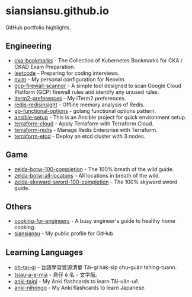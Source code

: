 # siansiansu.github.io

GitHub portfolio highlights.

## Engineering

- [cka-bookmarks](https://github.com/siansiansu/cka-bookmarks) - The Collection of Kubernetes Bookmarks for CKA / CKAD Exam Preparation.
- [leetcode](https://github.com/siansiansu/leetcode) - Preparing for coding interviews.
- [nvim](https://github.com/siansiansu/nvim) - My personal configuration for Neovim.
- [gcp-firewall-scanner](https://github.com/siansiansu/gcp-firewall-scanner) - A simple tool designed to scan Google Cloud Platform (GCP) firewall rules and identify any unused rules.
- [iterm2-preferences](https://github.com/siansiansu/iterm2-preferences) - My iTerm2 preferences.
- [redis-redisinsight](https://github.com/siansiansu/redis-redisinsight) - Offline memory analysis of Redis.
- [go-functional-options](https://github.com/siansiansu/go-functional-options) - golang functional options pattern.
- [ansible-setup](https://github.com/siansiansu/ansible-setup) - This is an Ansible project for quick environment setup.
- [terraform-cloud](https://github.com/siansiansu/terraform-cloud) - Apply Terraform with Terraform Cloud.
- [terraform-redis](https://github.com/siansiansu/terraform-redis) - Manage Redis Enterprise with Terraform.
- [terraform-etcd](https://github.com/siansiansu/terraform-etcd) - Deploy an etcd cluster with 3 nodes.

## Game

- [zelda-botw-100-completion](https://github.com/siansiansu/zelda-botw-100-completion) - The 100% breath of the wild guide.
- [zelda-botw-all-locatons](https://github.com/siansiansu/zelda-botw-all-locatons) - All locations in breath of the wild.
- [zelda-skyward-sword-100-completion](https://github.com/siansiansu/zelda-skyward-sword-100-completion) - The 100% skyward sword guide.

## Others

- [cooking-for-engineers](https://github.com/siansiansu/cooking-for-engineers) - A busy engineer's guide to healthy home cooking.
- [siansiansu](https://github.com/siansiansu/siansiansu) - My public profile for GitHub.

## Learning Languages

- [oh-tai-gi](https://github.com/siansiansu/oh-tai-gi) - 台語學習資源清單 Tâi-gí ha̍k-si̍p chu-guân tshing-tuann.
- [tsiau-a-e-mia](https://github.com/siansiansu/tsiau-a-e-mia) - 鳥仔 ê 名 - 文字版。
- [anki-taigi](https://github.com/siansiansu/anki-taigi) - My Anki flashcards to learn Tâi-uân-uē.
- [anki-nihongo](https://github.com/siansiansu/anki-nihongo) - My Anki flashcards to learn Japanese.
